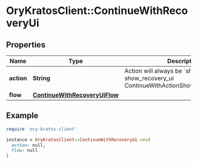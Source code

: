 # OryKratosClient::ContinueWithRecoveryUi

## Properties

| Name | Type | Description | Notes |
| ---- | ---- | ----------- | ----- |
| **action** | **String** | Action will always be &#x60;show_recovery_ui&#x60; show_recovery_ui ContinueWithActionShowRecoveryUIString |  |
| **flow** | [**ContinueWithRecoveryUiFlow**](ContinueWithRecoveryUiFlow.md) |  |  |

## Example

```ruby
require 'ory-kratos-client'

instance = OryKratosClient::ContinueWithRecoveryUi.new(
  action: null,
  flow: null
)
```


